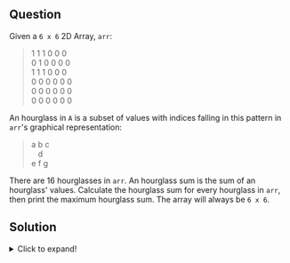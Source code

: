 ## Question
Given a `6 x 6` 2D Array, `arr`:
> 1 1 1 0 0 0<br>
> 0 1 0 0 0 0<br>
> 1 1 1 0 0 0<br>
> 0 0 0 0 0 0<br>
> 0 0 0 0 0 0<br>
> 0 0 0 0 0 0<br>

An hourglass in `A` is a subset of values with indices falling in this pattern in `arr`'s graphical representation:
> a b c<br>
> &nbsp;&nbsp;&nbsp;d<br>
> e f g<br>

There are 16 hourglasses in `arr`. An hourglass sum is the sum of an hourglass' values. Calculate the hourglass sum for every hourglass in `arr`, then print the maximum hourglass sum. The array will always be `6 x 6`.


## Solution
<details>
  <summary>Click to expand!</summary>

1. Define `sum` variable with minimum integer value
2. We need two loops since this is a 2D array.
3. We have a condition that array always be `6 x 6`. 
4. Then we can get total of `first`, `second` and `third` rows separately. ( Hence we just need to loop 4 times in both sides; to right and to bottom. )
5. Finally, checked that total(`temp`) with previous total(`sum`) and keep the greater one.
</details>
